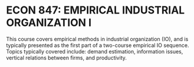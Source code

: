 # ECON 847: EMPIRICAL INDUSTRIAL ORGANIZATION I

This course covers empirical methods in industrial organization (IO), and is typically presented as the first part of a two-course empirical IO sequence. Topics typically covered include: demand estimation, information issues, vertical relations between firms, and productivity.